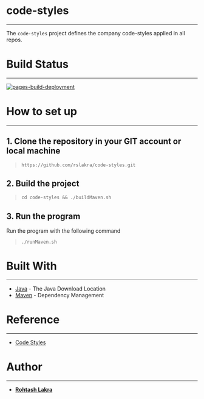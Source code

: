 # code-styles

---

The ```code-styles``` project defines the company code-styles applied in all repos.


# Build Status

---

[![pages-build-deployment](https://github.com/rslakra/code-styles/actions/workflows/pages/pages-build-deployment/badge.svg)](https://github.com/rslakra/code-styles/actions/workflows/pages/pages-build-deployment)


# How to set up

---

## 1. Clone the repository in your GIT account or local machine

> ```https://github.com/rslakra/code-styles.git```

## 2. Build the project

> ```cd code-styles && ./buildMaven.sh```

## 3. Run the program

Run the program with the following command

> ```./runMaven.sh```


# Built With

---

* [Java](https://www.java.com/en/download/mac_download.jsp) - The Java Download Location
* [Maven](https://maven.apache.org/) - Dependency Management


# Reference

---

- [Code Styles](https://rslakra.github.io/code-styles/)

# Author

---

* [**Rohtash Lakra**](https://github.com/rslakra/code-styles.git)

